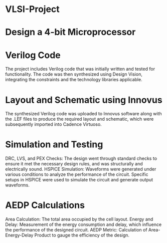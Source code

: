 # VLSI-Project
# Design a 4-bit Microprocessor

# Verilog Code
The project includes Verilog code that was initially written and tested for functionality. The code was then synthesized using Design Vision, integrating the constraints and the technology libraries applicable.

# Layout and Schematic using Innovus
The synthesized Verilog code was uploaded to Innovus software along with the .LEF files to produce the required layout and schematic, which were subsequently imported into Cadence Virtuoso.

# Simulation and Testing
DRC, LVS, and PEX Checks: The design went through standard checks to ensure it met the necessary design rules, and was structurally and electrically sound. HSPICE Simulation: Waveforms were generated under various conditions to analyze the performance of the circuit. Specific setups in HSPICE were used to simulate the circuit and generate output waveforms.

# AEDP Calculations
Area Calculation: The total area occupied by the cell layout. Energy and Delay: Measurement of the energy consumption and delay, which influence the performance of the designed circuit. AEDP Metric: Calculation of Area-Energy-Delay Product to gauge the efficiency of the design.
